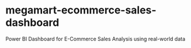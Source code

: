 # megamart-ecommerce-sales-dashboard
Power BI Dashboard for E-Commerce Sales Analysis using real-world data
